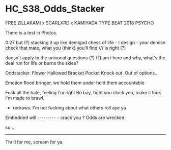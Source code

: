 # HC_S38_Odds_Stacker

FREE ZILLAKAMI x SCARLXRD x KAMIYADA TYPE BEAT 2018 PSYCHO

There is a test in Photos.

0:27
but (?) stacking it up like demigod
chess of life - I design - your demise
check that mate, what you (think) you'll find  /// is right (?)

doesn't apply to the univocal questions (?) (?)
am i here and why, what's the deal
run for life or burns the skies?

Oddstacker.
Flower
Hallowed
Bracket
Pocket
Knock out.
Out of options...

Emotion flood bringer, we hold them under
hold them accountable

Fuck all the hate, feeling I'm right
Bo bay, fight you clock you, make it look I'm made to brawl.
- redraws. I'm not fucking about what others roll aye ya

Embedded will --------- - crack you ?
Odds are wrecked.

so...


---
Thrill for me, scream for ya.








